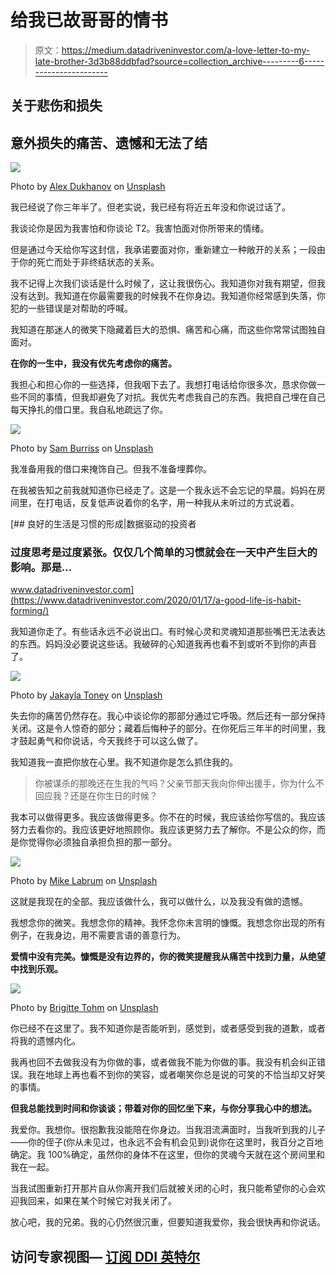 # 给我已故哥哥的情书

> 原文：<https://medium.datadriveninvestor.com/a-love-letter-to-my-late-brother-3d3b88ddbfad?source=collection_archive---------6----------------------->

## 关于悲伤和损失

## 意外损失的痛苦、遗憾和无法了结

![](img/4f4d56b447975a5321bee4bf14c521d4.png)

Photo by [Alex Dukhanov](https://unsplash.com/@argtone?utm_source=medium&utm_medium=referral) on [Unsplash](https://unsplash.com?utm_source=medium&utm_medium=referral)

我已经说了你三年半了。但老实说，我已经有将近五年没和你说过话了。

我谈论你是因为我害怕和你谈论 T2。我害怕面对你所带来的情绪。

但是通过今天给你写这封信，我承诺要面对你，重新建立一种敞开的关系；一段由于你的死亡而处于非终结状态的关系。

我不记得上次我们谈话是什么时候了，这让我很伤心。我知道你对我有期望，但我没有达到。我知道在你最需要我的时候我不在你身边。我知道你经常感到失落，你犯的一些错误是对帮助的呼喊。

我知道在那迷人的微笑下隐藏着巨大的恐惧、痛苦和心痛，而这些你常常试图独自面对。

**在你的一生中，我没有优先考虑你的痛苦。**

我担心和担心你的一些选择，但我咽下去了。我想打电话给你很多次，恳求你做一些不同的事情，但我却避免了对抗。我优先考虑我自己的东西。我把自己埋在自己每天挣扎的借口里。我自私地疏远了你。

![](img/e89c5706e1c087ee9dad31263a457240.png)

Photo by [Sam Burriss](https://unsplash.com/@samburriss?utm_source=medium&utm_medium=referral) on [Unsplash](https://unsplash.com?utm_source=medium&utm_medium=referral)

我准备用我的借口来掩饰自己。但我不准备埋葬你。

在我被告知之前我就知道你已经走了。这是一个我永远不会忘记的早晨。妈妈在房间里，在打电话，反复低声说着你的名字，用一种我从未听过的方式说着。

[](https://www.datadriveninvestor.com/2020/01/17/a-good-life-is-habit-forming/) [## 良好的生活是习惯的形成|数据驱动的投资者

### 过度思考是过度紧张。仅仅几个简单的习惯就会在一天中产生巨大的影响。那是…

www.datadriveninvestor.com](https://www.datadriveninvestor.com/2020/01/17/a-good-life-is-habit-forming/) 

我知道你走了。有些话永远不必说出口。有时候心灵和灵魂知道那些嘴巴无法表达的东西。妈妈没必要说这些话。我破碎的心知道我再也看不到或听不到你的声音了。

![](img/d3b15c3d148af81d0b9ab447c17bcf94.png)

Photo by [Jakayla Toney](https://unsplash.com/@jakaylatoney?utm_source=medium&utm_medium=referral) on [Unsplash](https://unsplash.com?utm_source=medium&utm_medium=referral)

失去你的痛苦仍然存在。我心中谈论你的那部分通过它呼吸。然后还有一部分保持关闭。这是令人惊奇的部分；藏着后悔种子的部分。在你死后三年半的时间里，我才鼓起勇气和你说话，今天我终于可以这么做了。

我知道我一直把你放在心里。我不知道你是怎么抓住我的。

> 你被谋杀的那晚还在生我的气吗？父亲节那天我向你伸出援手，你为什么不回应我？还是在你生日的时候？

我本可以做得更多。我应该做得更多。你不在的时候，我应该给你写信的。我应该努力去看你的。我应该更好地照顾你。我应该更努力去了解你。不是公众的你，而是你觉得你必须独自承担负担的那一部分。

![](img/16472ac4ada86c1412da0cf9544007ed.png)

Photo by [Mike Labrum](https://unsplash.com/@labrum777?utm_source=medium&utm_medium=referral) on [Unsplash](https://unsplash.com?utm_source=medium&utm_medium=referral)

这就是我现在的全部。我应该做什么，我可以做什么，以及我没有做的遗憾。

我想念你的微笑。我想念你的精神。我怀念你未言明的慷慨。我想念你出现的所有例子，在我身边，用不需要言语的善意行为。

**爱情中没有完美。慷慨是没有边界的，你的微笑提醒我从痛苦中找到力量，从绝望中找到乐观。**

![](img/b4b1539c6bb04162a3b19d87db4e9fa9.png)

Photo by [Brigitte Tohm](https://unsplash.com/@brigittetohm?utm_source=medium&utm_medium=referral) on [Unsplash](https://unsplash.com?utm_source=medium&utm_medium=referral)

你已经不在这里了。我不知道你是否能听到，感觉到，或者感受到我的道歉，或者将我的遗憾内化。

我再也回不去做我没有为你做的事，或者做我不能为你做的事。我没有机会纠正错误。我在地球上再也看不到你的笑容，或者嘲笑你总是说的可笑的不恰当却又好笑的事情。

**但我总能找到时间和你谈谈；带着对你的回忆坐下来，与你分享我心中的想法。**

我爱你。我想你。很抱歉我没能陪在你身边。当我泪流满面时，当我听到我的儿子——你的侄子(你从未见过，也永远不会有机会见到)说你在这里时，我百分之百地确定。我 100%确定，虽然你的身体不在这里，但你的灵魂今天就在这个房间里和我在一起。

当我试图重新打开那片自从你离开我们后就被关闭的心时，我只能希望你的心会欢迎我回来，如果在某个时候它对我关闭了。

放心吧，我的兄弟。我的心仍然很沉重，但要知道我爱你，我会很快再和你说话。

## 访问专家视图— [订阅 DDI 英特尔](https://datadriveninvestor.com/ddi-intel)